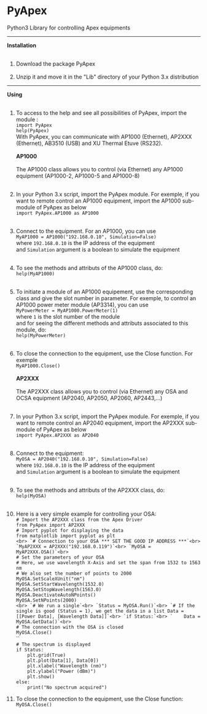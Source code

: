 
PyApex
======

Python3 Library for controlling Apex equipments

***
**Installation**<br><br>
1. Download the package PyApex<br><br>
2. Unzip it and move it in the "Lib" directory of your Python 3.x distribution
***
**Using**<br><br>
1. To access to the help and see all possibilities of PyApex, import the module :<br> 
`import PyApex`<br>
`help(PyApex)`<br>
With PyApex, you can communicate with AP1000 (Ethernet), AP2XXX (Ethernet), AB3510 (USB) and XU Thermal Etuve (RS232).<br><br>
**AP1000**<br><br>
The AP1000 class allows you to control (via Ethernet) any AP1000 equipment (AP1000-2, AP1000-5 and AP1000-8)<br><br>
1. In your Python 3.x script, import the PyApex module. For exemple, if you want to remote control an AP1000 equipment, import the AP1000 sub-module of PyApex as below<br>
`import PyApex.AP1000 as AP1000`<br><br>
2. Connect to the equipment. For an AP1000, you can use<br>
`MyAP1000 = AP1000("192.168.0.10", Simulation=False)`<br>
where `192.168.0.10` is the IP address of the equipment<br>
and `Simulation` argument is a boolean to simulate the equipment<br><br>
3. To see the methods and attributs of the AP1000 class, do:<br>
`help(MyAP1000)`<br><br>
4. To initiate a module of an AP1000 equipement, use the corresponding class and give the slot number in parameter. For exemple, to control an AP1000 power meter module (AP3314), you can use<br>
`MyPowerMeter = MyAP1000.PowerMeter(1)`<br>
where `1` is the slot number of the module<br>
and for seeing the different methods and attributs associated to this module, do:<br>
`help(MyPowerMeter)`<br><br>
5. To close the connection to the equipment, use the Close function. For exemple<br>
`MyAP1000.Close()`<br><br>
**AP2XXX**<br><br>
The AP2XXX class allows you to control (via Ethernet) any OSA and OCSA equipment (AP2040, AP2050, AP2060, AP2443,...)<br><br>
1. In your Python 3.x script, import the PyApex module. For exemple, if you want to remote control an AP2040 equipment, import the AP2XXX sub-module of PyApex as below<br>
`import PyApex.AP2XXX as AP2040`<br><br>
2. Connect to the equipment:<br>
`MyOSA = AP2040("192.168.0.10", Simulation=False)`<br>
where `192.168.0.10` is the IP address of the equipment<br>
and `Simulation` argument is a boolean to simulate the equipment<br><br>
3. To see the methods and attributs of the AP2XXX class, do:<br>
`help(MyOSA)`<br><br>
4. Here is a very simple example for controlling your OSA:<br>
`# Import the AP2XXX class from the Apex Driver`<br>
`from PyApex import AP2XXX`<br>
`# Import pyplot for displaying the data`<br>
`from matplotlib import pyplot as plt`<br>
``<br>
`# Connection to your OSA *** SET THE GOOD IP ADDRESS ***`<br>
`MyAP2XXX = AP2XXX("192.168.0.119")`<br>
`MyOSA = MyAP2XXX.OSA()`<br>
``<br>
`# Set the parameters of your OSA`<br>
`# Here, we use wavelength X-Axis and set the span from 1532 to 1563 nm`<br>
`# We also set the number of points to 2000`<br>
`MyOSA.SetScaleXUnit("nm")`<br>
`MyOSA.SetStartWavelength(1532.0)`<br>
`MyOSA.SetStopWavelength(1563.0)`<br>
`MyOSA.DeactivateAutoNPoints()`<br>
`MyOSA.SetNPoints(2000)`<br>
``<br>
`# We run a single`<br>
`Status = MyOSA.Run()`<br>
`# If the single is good (Status = 1), we get the data in a list Data = [[Power Data], [Wavelength Data]]`<br>
`if Status:`<br>
`    Data = MyOSA.GetData()`<br>
``<br>
`# The connection with the OSA is closed`<br>
`MyOSA.Close()`<br>
``<br>
`# The spectrum is displayed`<br>
`if Status:`<br>
`    plt.grid(True)`<br>
`    plt.plot(Data[1], Data[0])`<br>
`    plt.xlabel("Wavelength (nm)")`<br>
`    plt.ylabel("Power (dBm)")`<br>
`    plt.show()`<br>
`else:`<br>
`    print("No spectrum acquired")`<br>

4. To close the connection to the equipment, use the Close function:<br>
`MyOSA.Close()`<br><br>
